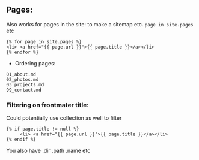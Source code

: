 ## Pages:
Also works for pages in the site: to make a sitemap etc. `page in site.pages` etc

```
{% for page in site.pages %}
<li> <a href="{{ page.url }}">{{ page.title }}</a></li>
{% endfor %}
```

- Ordering pages:
```
01_about.md
02_photos.md
03_projects.md
99_contact.md
```

### Filtering on frontmater title:
Could potentially use collection as well to filter
```
{% if page.title != null %}
	 <li> <a href="{{ page.url }}">{{ page.title }}</a></li>
{% endif %}
```

You also have .dir .path .name etc
